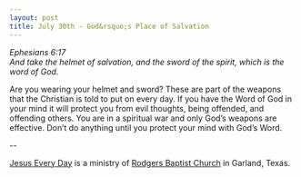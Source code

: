 ```yaml
---
layout: post
title: July 30th - God&rsquo;s Place of Salvation
---
```


_Ephesians 6:17  
And take the helmet of salvation, and the sword of the spirit, which
is the word of God._

Are you wearing your helmet and sword? These are part of the
weapons that the Christian is told to put on every day. If you have
the Word of God in your mind it will protect you from evil thoughts,
being offended, and offending others. You are in a spiritual war and
only God&rsquo;s weapons are effective. Don&rsquo;t do anything until
you protect your mind with God&rsquo;s Word.

 --

<a href=http://jesuseveryday.net>Jesus Every Day</a> is a ministry of <a href=http://rodgersbaptist.net>Rodgers Baptist Church</a> in Garland, Texas.
